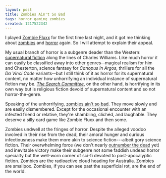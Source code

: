 ```yaml
---
layout: post
title: Zombies Ain't So Bad
tags: horror gaming zombies
created: 1217522342
---
```

I played [Zombie Fluxx](http://www.fluxxgames.com/zombiefluxx.html) for the first time last night, and it got me thinking about [zombies](/node/444) and [horror](/node/445) again.  So I will attempt to explain their appeal.

My usual branch of horror is a subgenre deader than the Western:  [supernatural fiction](http://en.wikipedia.org/wiki/Supernatural_fiction) along the lines of Charles Williams.  Like much horror it can easily be classified away into other genres--magical realism for him and Chesterton, science fantasy for *Canopus in Argos,* thrillers for all the *Da Vinci Code* variants--but I still think of it as horror for its supernatural content, no matter how unhorrifying an individual instance of supernatural fiction may be.<!--break-->  [*The Search Committee*](http://hirhurim.blogspot.com/2008/07/search.html), on the other hand, is horrifying in its own way but is religious fiction devoid of supernatural content and so not horror-the-genre.

Speaking of the unhorrifying, [zombies ain't so bad](http://neverwearyourpetsonyourhead.blogspot.com/2007/11/zombies-aint-so-bad.html).  They move slowly and are easily dismembered.  Except for the occasional encounter with an infected friend or relative, they're shambling, clichéd, and laughable.  They deserve a silly card game like Zombie Fluxx and then some.

Zombies undwell at the fringes of horror.  Despite the alleged voodoo involved in their rise from the dead, their amoral hunger and curious infectiousness make them more akin to science fiction---albeit gory science fiction.  Their overwhelming force (we don't nearly [outnumber the dead](/node/312) yet) and inevitable victory make their subgenre not some faddish undead horror specialty but the well-worn corner of sci-fi devoted to post-apocalyptic fiction.  Zombies are the radioactive cloud heading for Australia.  Zombies are smallpox.  Zombies, if you can see past the superficial rot, are the end of the world.
